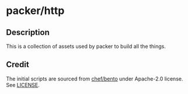 packer/http
===========

## Description
This is a collection of assets used by packer to build all the things.

## Credit
The initial scripts are sourced from 
[chef/bento](https://github.com/chef/bento/tree/main/packer_templates/http)
under Apache-2.0 license.  See [LICENSE](LICENSE).
